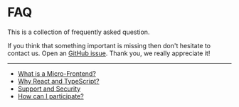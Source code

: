 # FAQ

This is a collection of frequently asked question.

If you think that something important is missing then don't hesitate to contact us.
Open an [GitHub issue](https://github.com/Daimler/mo360-ftk/issues).
Thank you, we really appreciate it!

----

- [What is a Micro-Frontend?](./what-is-a-micro-frontend.md)
- [Why React and TypeScript?](./why-react-and-typescript.md)
- [Support and Security](./support-and-security.md)
- [How can I participate?](../../CONTRIBUTING.md)
